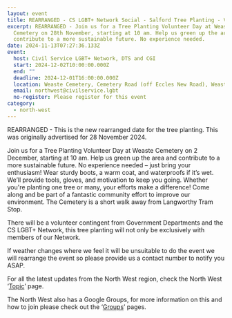 ```yaml
---
layout: event
title: REARRANGED - CS LGBT+ Network Social - Salford Tree Planting - Volunteer Day
excerpt: REARRANGED - Join us for a Tree Planting Volunteer Day at Weaste
  Cemetery on 28th November, starting at 10 am. Help us green up the area and
  contribute to a more sustainable future. No experience needed.
date: 2024-11-13T07:27:36.133Z
event:
  host: Civil Service LGBT+ Network, DTS and CGI
  start: 2024-12-02T10:00:00.000Z
  end: ""
  deadline: 2024-12-01T16:00:00.000Z
  location: Weaste Cemetery, Cemetery Road (off Eccles New Road), Weaste, Salford M5 5NR
  email: northwest@civilservice.lgbt
  no-register: Please register for this event
category:
  - north-west
---
```

R﻿EARRANGED - This is the new rearranged date for the tree planting. This was originally advertised for 28 November 2024. 

Join us for a Tree Planting Volunteer Day at Weaste Cemetery on 2 December, starting at 10 am. Help us green up the area and contribute to a more sustainable future. No experience needed – just bring your enthusiasm! Wear sturdy boots, a warm coat, and waterproofs if it’s wet. We’ll provide tools, gloves, and motivation to keep you going. Whether you're planting one tree or many, your efforts make a difference! Come along and be part of a fantastic community effort to improve our environment. The Cemetery is a short walk away from Langworthy Tram Stop.

There will be a volunteer contingent from Government Departments and the CS LGBT+ Network, this tree planting will not only be exclusively with members of our Network.

If weather changes where we feel it will be unsuitable to do the event we will rearrange the event so please provide us a contact number to notify you ASAP.

For all the latest updates from the North West region, check the North West ‘[Topic](https://eur03.safelinks.protection.outlook.com/?url=https%3A%2F%2Fwww.civilservice.lgbt%2Ftopic%2Fnorth-west&data=05%7C02%7Cross.starkie%40hmrc.gov.uk%7C1b6d858dc6b24c5528d108dd0246affc%7Cac52f73cfd1a4a9a8e7a4a248f3139e1%7C0%7C0%7C638669224835033795%7CUnknown%7CTWFpbGZsb3d8eyJFbXB0eU1hcGkiOnRydWUsIlYiOiIwLjAuMDAwMCIsIlAiOiJXaW4zMiIsIkFOIjoiTWFpbCIsIldUIjoyfQ%3D%3D%7C0%7C%7C%7C&sdata=u7GyCIyle75c5J9RRhGnu2hCSVPBUdpooED6ovqASvU%3D&reserved=0)’ page.

T﻿he North West also has a Google Groups, for more information on this and how to join please check out the ‘[Groups](https://eur03.safelinks.protection.outlook.com/?url=https%3A%2F%2Fwww.civilservice.lgbt%2Fgroups%2F&data=05%7C02%7Cross.starkie%40hmrc.gov.uk%7C1b6d858dc6b24c5528d108dd0246affc%7Cac52f73cfd1a4a9a8e7a4a248f3139e1%7C0%7C0%7C638669224835071985%7CUnknown%7CTWFpbGZsb3d8eyJFbXB0eU1hcGkiOnRydWUsIlYiOiIwLjAuMDAwMCIsIlAiOiJXaW4zMiIsIkFOIjoiTWFpbCIsIldUIjoyfQ%3D%3D%7C0%7C%7C%7C&sdata=V6%2FornlUOZlb3RolwXZ5uoy6MUnpxt8TbqoGQoSwQwE%3D&reserved=0)’ pages.